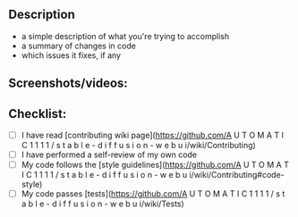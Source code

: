 ## Description

* a simple description of what you're trying to accomplish
* a summary of changes in code
* which issues it fixes, if any

## Screenshots/videos:


## Checklist:

- [ ] I have read [contributing wiki page](https://github.com/A U T O M A T I C 1 1 1 1 / s t a b l e - d i f f u s i o n - w e b u i/wiki/Contributing)
- [ ] I have performed a self-review of my own code
- [ ] My code follows the [style guidelines](https://github.com/A U T O M A T I C 1 1 1 1 / s t a b l e - d i f f u s i o n - w e b u i/wiki/Contributing#code-style)
- [ ] My code passes [tests](https://github.com/A U T O M A T I C 1 1 1 1 / s t a b l e - d i f f u s i o n - w e b u i/wiki/Tests)

